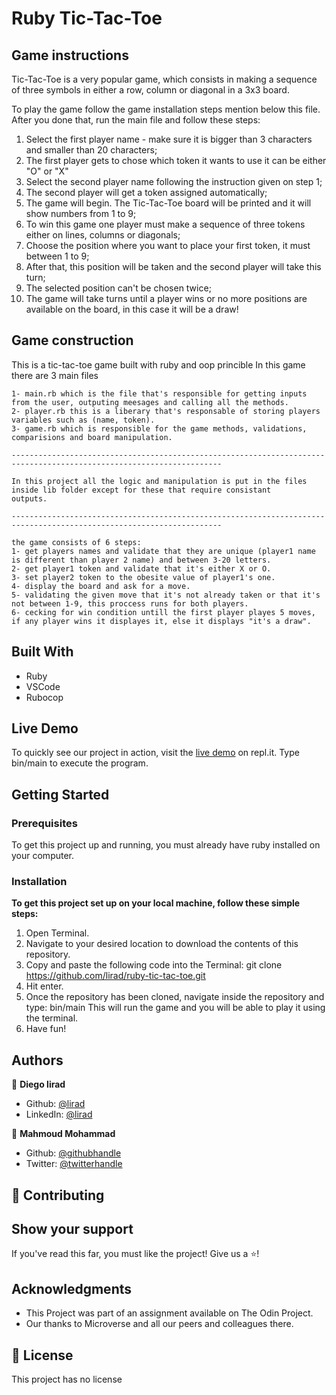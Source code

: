 # Ruby Tic-Tac-Toe

## Game instructions

Tic-Tac-Toe is a very popular game, which consists in making a sequence of three symbols in either a row, column or diagonal in a 3x3 board.

To play the game follow the game installation steps mention below this file. After you done that, run the main file and follow these steps:

1. Select the first player name - make sure it is bigger than 3 characters and smaller than 20 characters;
2. The first player gets to chose which token it wants to use it can be either "O" or "X"
3. Select the second player name following the instruction given on step 1;
4. The second player will get a token assigned automatically;
5. The game will begin. The Tic-Tac-Toe board will be printed and it will show numbers from 1 to 9;
6. To win this game one player must make a sequence of three tokens either on lines, columns or diagonals;
7. Choose the position where you want to place your first token, it must between 1 to 9;
8. After that, this position will be taken and the second player will take this turn;
9. The selected position can't be chosen twice;
10. The game will take turns until a player wins or no more positions are available on the board, in this case it will be a draw!

## Game construction

This is a tic-tac-toe game built with ruby and oop princible 
    In this game there are 3 main files 

    1- main.rb which is the file that's responsible for getting inputs from the user, outputing meesages and calling all the methods.
    2- player.rb this is a liberary that's responsable of storing players variables such as (name, token).
    3- game.rb which is responsible for the game methods, validations, comparisions and board manipulation.

    ---------------------------------------------------------------------------------------------------------------------

    In this project all the logic and manipulation is put in the files inside lib folder except for these that require consistant
    outputs.

    ---------------------------------------------------------------------------------------------------------------------

    the game consists of 6 steps:
    1- get players names and validate that they are unique (player1 name is different than player 2 name) and between 3-20 letters.
    2- get player1 token and validate that it's either X or O.
    3- set player2 token to the obesite value of player1's one.
    4- display the board and ask for a move.
    5- validating the given move that it's not already taken or that it's not between 1-9, this proccess runs for both players.
    6- cecking for win condition untill the first player playes 5 moves, if any player wins it displayes it, else it displays "it's a draw".


## Built With

- Ruby
- VSCode
- Rubocop

## Live Demo

To quickly see our project in action, visit the [live demo](https://repl.it/join/recaiufz-lirad) on repl.it. Type bin/main to execute the program.

## Getting Started

### Prerequisites

To get this project up and running, you must already have ruby installed on your computer.

### Installation

**To get this project set up on your local machine, follow these simple steps:**

1. Open Terminal.
2. Navigate to your desired location to download the contents of this repository.
3. Copy and paste the following code into the Terminal:
    git clone https://github.com/lirad/ruby-tic-tac-toe.git
4. Hit enter.
5. Once the repository has been cloned, navigate inside the repository and type:
    bin/main
    This will run the game and you will be able to play it using the terminal.
6. Have fun!

## Authors

👤 **Diego lirad**
- Github: [@lirad](https://github.com/lirad)
- LinkedIn: [@lirad](https://www.linkedin.com/in/diegoalira/)

👤 **Mahmoud Mohammad**

- Github: [@githubhandle](https://github.com/mahmoud717)
- Twitter: [@twitterhandle](https://twitter.com/mahmoud26369406)

## :handshake: Contributing

## Show your support
If you've read this far, you must like the project! Give us a :star:️!
## Acknowledgments
- This Project was part of an assignment available on The Odin Project.
- Our thanks to Microverse and all our peers and colleagues there.
## :memo: License
This project has no license
